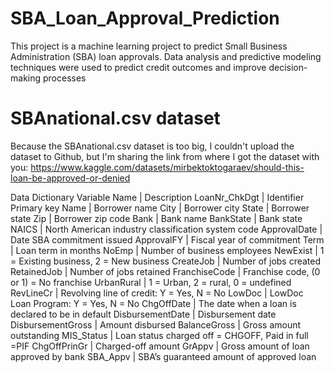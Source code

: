 # SBA_Loan_Approval_Prediction
 This project is a machine learning project to predict Small Business Administration (SBA) loan approvals. Data analysis and predictive modeling techniques were used to predict credit outcomes and improve decision-making processes

# SBAnational.csv dataset
Because the SBAnational.csv dataset is too big, I couldn't upload the dataset to Github, but I'm sharing the link from where I got the dataset with you: https://www.kaggle.com/datasets/mirbektoktogaraev/should-this-loan-be-approved-or-denied

Data Dictionary
Variable Name	| Description
LoanNr_ChkDgt	| Identifier Primary key
Name	| Borrower name
City	| Borrower city
State	| Borrower state
Zip	| Borrower zip code
Bank	| Bank name
BankState	| Bank state
NAICS	| North American industry classification system code
ApprovalDate	| Date SBA commitment issued
ApprovalFY	| Fiscal year of commitment
Term	| Loan term in months
NoEmp	| Number of business employees
NewExist	| 1 = Existing business, 2 = New business
CreateJob	| Number of jobs created
RetainedJob	| Number of jobs retained
FranchiseCode	| Franchise code, (0 or 1) = No franchise
UrbanRural	| 1 = Urban, 2 = rural, 0 = undefined
RevLineCr	| Revolving line of credit: Y = Yes, N = No
LowDoc	| LowDoc Loan Program: Y = Yes, N = No
ChgOffDate	| The date when a loan is declared to be in default
DisbursementDate	| Disbursement date
DisbursementGross	| Amount disbursed
BalanceGross	| Gross amount outstanding
MIS_Status	| Loan status charged off = CHGOFF, Paid in full =PIF
ChgOffPrinGr	| Charged-off amount
GrAppv	| Gross amount of loan approved by bank
SBA_Appv	| SBA’s guaranteed amount of approved loan
